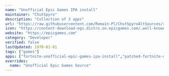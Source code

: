 ```yaml
---
name: "Unofficial Epic Games IPA install"
maintainer: "ChutSpyro"
description: "Collection of 3 apps"
url: "https://raw.githubusercontent.com/Romain-Pl/ChutSpyroAltSources/refs/heads/main/UnofficialEpicGamesIPASource.json"
icon: "https://content-download-egs.distro.on.epicgames.com/.well-known/EG-Shield-2023-Black-dual-tone-expanded.png"
website: "https://epicgames.com"
category: "Developer"
verified: false
lastUpdated: 1970-01-01
tags: ["games"]
apps: ["fortnite-unofficial-epic-games-ipa-install","patched-fortnite-unofficial-epic-games-ipa-install","fall-guys-unofficial-epic-games-ipa-install"]
overrides:
  name: "Unofficial Epic Games Source"
---
```

